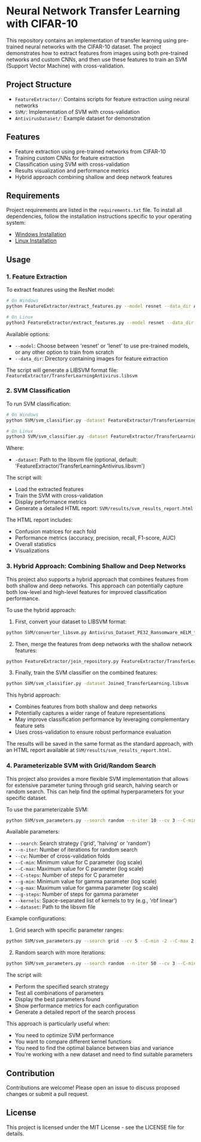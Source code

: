 # Neural Network Transfer Learning with CIFAR-10

This repository contains an implementation of transfer learning using pre-trained neural networks with the CIFAR-10 dataset. The project demonstrates how to extract features from images using both pre-trained networks and custom CNNs, and then use these features to train an SVM (Support Vector Machine) with cross-validation.

## Project Structure

- `FeatureExtractor/`: Contains scripts for feature extraction using neural networks
- `SVM/`: Implementation of SVM with cross-validation
- `AntivirusDataset/`: Example dataset for demonstration

## Features

- Feature extraction using pre-trained networks from CIFAR-10
- Training custom CNNs for feature extraction
- Classification using SVM with cross-validation
- Results visualization and performance metrics
- Hybrid approach combining shallow and deep network features

## Requirements

Project requirements are listed in the `requirements.txt` file. To install all dependencies, follow the installation instructions specific to your operating system:

- [Windows Installation](docs/installation_windows.md)
- [Linux Installation](docs/installation_linux.md)

## Usage

### 1. Feature Extraction

To extract features using the ResNet model:
```bash
# On Windows
python FeatureExtractor/extract_features.py --model resnet --data_dir AntivirusDataset

# On Linux
python3 FeatureExtractor/extract_features.py --model resnet --data_dir AntivirusDataset
```

Available options:
- `--model`: Choose between 'resnet' or 'lenet' to use pre-trained models, or any other option to train from scratch
- `--data_dir`: Directory containing images for feature extraction

The script will generate a LIBSVM format file: `FeatureExtractor/TransferLearningAntivirus.libsvm`

### 2. SVM Classification

To run SVM classification:
```bash
# On Windows
python SVM/svm_classifier.py -dataset FeatureExtractor/TransferLearningAntivirus.libsvm

# On Linux
python3 SVM/svm_classifier.py -dataset FeatureExtractor/TransferLearningAntivirus.libsvm
```

Where:
- `-dataset`: Path to the libsvm file (optional, default: 'FeatureExtractor/TransferLearningAntivirus.libsvm')

The script will:
- Load the extracted features
- Train the SVM with cross-validation
- Display performance metrics
- Generate a detailed HTML report: `SVM/results/svm_results_report.html`

The HTML report includes:
- Confusion matrices for each fold
- Performance metrics (accuracy, precision, recall, F1-score, AUC)
- Overall statistics
- Visualizations

### 3. Hybrid Approach: Combining Shallow and Deep Networks

This project also supports a hybrid approach that combines features from both shallow and deep networks. This approach can potentially capture both low-level and high-level features for improved classification performance.

To use the hybrid approach:

1. First, convert your dataset to LIBSVM format:
```bash
python SVM/converter_libsvm.py Antivirus_Dataset_PE32_Ransomware_mELM_format.csv Antivirus_Dataset_PE32_Ransomware_SVM_format.libsvm
```

2. Then, merge the features from deep networks with the shallow network features:
```bash
python FeatureExtractor/join_repository.py FeatureExtractor/TransferLearningAntivirus.libsvm Antivirus_Dataset_PE32_Ransomware_SVM_format.libsvm
```

3. Finally, train the SVM classifier on the combined features:
```bash
python SVM/svm_classifier.py -dataset Joined_TransferLearning.libsvm
```

This hybrid approach:
- Combines features from both shallow and deep networks
- Potentially captures a wider range of feature representations
- May improve classification performance by leveraging complementary feature sets
- Uses cross-validation to ensure robust performance evaluation

The results will be saved in the same format as the standard approach, with an HTML report available at `SVM/results/svm_results_report.html`.

### 4. Parameterizable SVM with Grid/Random Search

This project also provides a more flexible SVM implementation that allows for extensive parameter tuning through grid search, halving search or random search. This can help find the optimal hyperparameters for your specific dataset.

To use the parameterizable SVM:

```bash
python SVM/svm_parameters.py --search random --n-iter 10 --cv 3 --C-min -1 --C-max 1 --C-steps 3 --g-min -1 --g-max 1 --g-steps 3 --kernels rbf linear --dataset FeatureExtractor/TransferLearningAntivirus.libsvm
```

Available parameters:
- `--search`: Search strategy ('grid', 'halving' or 'random')
- `--n-iter`: Number of iterations for random search
- `--cv`: Number of cross-validation folds
- `--C-min`: Minimum value for C parameter (log scale)
- `--C-max`: Maximum value for C parameter (log scale)
- `--C-steps`: Number of steps for C parameter
- `--g-min`: Minimum value for gamma parameter (log scale)
- `--g-max`: Maximum value for gamma parameter (log scale)
- `--g-steps`: Number of steps for gamma parameter
- `--kernels`: Space-separated list of kernels to try (e.g., 'rbf linear')
- `--dataset`: Path to the libsvm file

Example configurations:

1. Grid search with specific parameter ranges:
```bash
python SVM/svm_parameters.py --search grid --cv 5 --C-min -2 --C-max 2 --C-steps 5 --g-min -2 --g-max 2 --g-steps 5 --kernels rbf linear poly --dataset FeatureExtractor/TransferLearningAntivirus.libsvm
```

2. Random search with more iterations:
```bash
python SVM/svm_parameters.py --search random --n-iter 50 --cv 3 --C-min -3 --C-max 3 --g-min -3 --g-max 3 --kernels rbf --dataset FeatureExtractor/TransferLearningAntivirus.libsvm
```

The script will:
- Perform the specified search strategy
- Test all combinations of parameters
- Display the best parameters found
- Show performance metrics for each configuration
- Generate a detailed report of the search process

This approach is particularly useful when:
- You need to optimize SVM performance
- You want to compare different kernel functions
- You need to find the optimal balance between bias and variance
- You're working with a new dataset and need to find suitable parameters

## Contribution

Contributions are welcome! Please open an issue to discuss proposed changes or submit a pull request.

## License

This project is licensed under the MIT License - see the LICENSE file for details.
